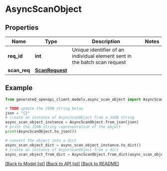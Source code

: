 # AsyncScanObject


## Properties

Name | Type | Description | Notes
------------ | ------------- | ------------- | -------------
**req_id** | **int** | Unique identifier of an individual element sent in the batch scan request | 
**scan_req** | [**ScanRequest**](ScanRequest.md) |  | 

## Example

```python
from generated_openapi_client.models.async_scan_object import AsyncScanObject

# TODO update the JSON string below
json = "{}"
# create an instance of AsyncScanObject from a JSON string
async_scan_object_instance = AsyncScanObject.from_json(json)
# print the JSON string representation of the object
print(AsyncScanObject.to_json())

# convert the object into a dict
async_scan_object_dict = async_scan_object_instance.to_dict()
# create an instance of AsyncScanObject from a dict
async_scan_object_from_dict = AsyncScanObject.from_dict(async_scan_object_dict)
```
[[Back to Model list]](../README.md#documentation-for-models) [[Back to API list]](../README.md#documentation-for-api-endpoints) [[Back to README]](../README.md)



